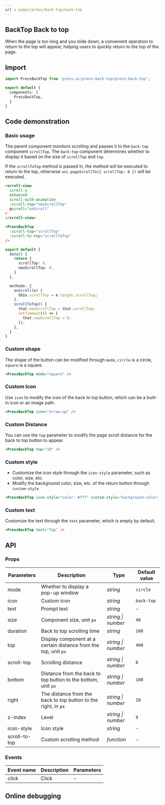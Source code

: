 ```yaml
---
url : pages/press/back-top/back-top
---
```


## BackTop Back to top

When the page is too long and you slide down, a convenient operation to return to the top will appear, helping users to quickly return to the top of the page.

## Import

```ts
import PressBackTop from 'press-ui/press-back-top/press-back-top';

export default {
  components: {
    PressBackTop,
  }
}
```

## Code demonstration

### Basic usage

The parent component monitors scrolling and passes it to the `back-top` component `scrollTop`. The `back-top` component determines whether to display it based on the size of `scrollTop` and `top`.

If the `scrollToTop` method is passed in, the method will be executed to return to the top, otherwise `uni.pageScrollTo({ scrollTop: 0 })` will be executed.

```html
<scroll-view
  scroll-y
  enhanced
  scroll-with-animation
  :scroll-top="newScrollTop"
  @scroll="onScroll"
>
</scroll-view>

<PressBackTop
  :scroll-top="scrollTop"
  :scroll-to-top="scrollToTop"
/>
```

```ts
export default {
  data() {
    return {
      scrollTop: 0,
      newScrollTop: 0,
    }
  },

  methods: {
    onScroll(e) {
      this.scrollTop = e.target.scrollTop;
    },
    scrollToTop() {
      that.newScrollTop = that.scrollTop;
      setTimeout(() => {
        that.newScrollTop = 0;
      });
    },
  }
}
```

### Custom shape

The shape of the button can be modified through `mode`, `circle` is a circle, `square` is a square.

```html
<PressBackTop mode="square" />
```

### Custom Icon

Use `icon` to modify the icon of the back to top button, which can be a built-in icon or an image path.

```html
<PressBackTop icon="arrow-up" />
```

### Custom Distance

You can use the `top` parameter to modify the page scroll distance for the back to top button to appear.

```html
<PressBackTop top="10" />
```

### Custom style

- Customize the icon style through the `icon-style` parameter, such as color, size, etc.
- Modify the background color, size, etc. of the return button through `custom-style`

```html
<PressBackTop icon-style="color: #fff" custom-style="background-color: #2979ff" />
```

### Custom text

Customize the text through the `text` parameter, which is empty by default.

```html
<PressBackTop text="Top" />
```

## API

### Props

| Parameters    | Description                                                     | Type               | Default value |
| ------------- | --------------------------------------------------------------- | ------------------ | ------------- |
| mode          | Whether to display a pop-up window                              | _string_           | `circle`      |
| icon          | Custom icon                                                     | _string_           | `back-top`    |
| text          | Prompt text                                                     | _string_           | -             |
| size          | Component size, unit `px`                                       | _string \| number_ | `40`          |
| duration      | Back to top scrolling time                                      | _string_           | `100`         |
| top           | Display component at a certain distance from the top, unit `px` | _string \| number_ | `400`         |
| scroll-top    | Scrolling distance                                              | _string \| number_ | `0`           |
| bottom        | Distance from the back to top button to the bottom, unit `px`   | _string \| number_ | `100`         |
| right         | The distance from the back to top button to the right, in `px`  | _string \| number_ | `20`          |
| z-index       | Level                                                           | _string \| number_ | `9`           |
| icon-style    | Icon style                                                      | _string_           | -             |
| scroll-to-top | Custom scrolling method                                         | _function_         | -             |

### Events

| Event name | Description | Parameters |
| ---------- | ----------- | ---------- |
| click      | Click       | -          |

## Online debugging

<debug-online />